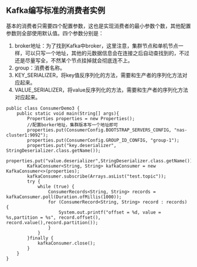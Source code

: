 ## Kafka编写标准的消费者实例

基本的消费者只需要四个配置参数，这也是实现消费者的最小参数个数，其他配置参数则全部使用默认值。四个参数分别是：

1. broker地址：为了找到Kafka中broker，这里注意，集群节点和单机节点一样，可以只写一个地址，其他的元数据信息会在连接之后自动查找到的，不过还是尽量写全，不然某个节点挂掉就会彻底连不上。
2. group：消费者名称。
3. KEY_SERIALIZER，将key值反序列化的方法，需要和生产者的序列化方法对应起来。
4. VALUE_SERIALIZER，将value反序列化的方法，需要和生产者的序列化方法对应起来。

```
public class ConsumerDemo3 {
    public static void main(String[] args){
        Properties properties = new Properties();
        //配置borker地址，集群版本写一个地址即可
        properties.put(ConsumerConfig.BOOTSTRAP_SERVERS_CONFIG, "nas-cluster1:9092");
        properties.put(ConsumerConfig.GROUP_ID_CONFIG, "group-1");
        properties.put("key.deserializer", StringDeserializer.class.getName());
        properties.put("value.deserializer",StringDeserializer.class.getName());
        KafkaConsumer<String, String> kafkaConsumer = new KafkaConsumer<>(properties);
        kafkaConsumer.subscribe(Arrays.asList("test.topic"));
        try {
            while (true) {
                ConsumerRecords<String, String> records = kafkaConsumer.poll(Duration.ofMillis(1000));
                for (ConsumerRecord<String, String> record : records) {
                    System.out.printf("offset = %d, value = %s,partition = %s", record.offset(), record.value(),record.partition());
                }
            }
        }finally {
            kafkaConsumer.close();
        }
    }
}
```